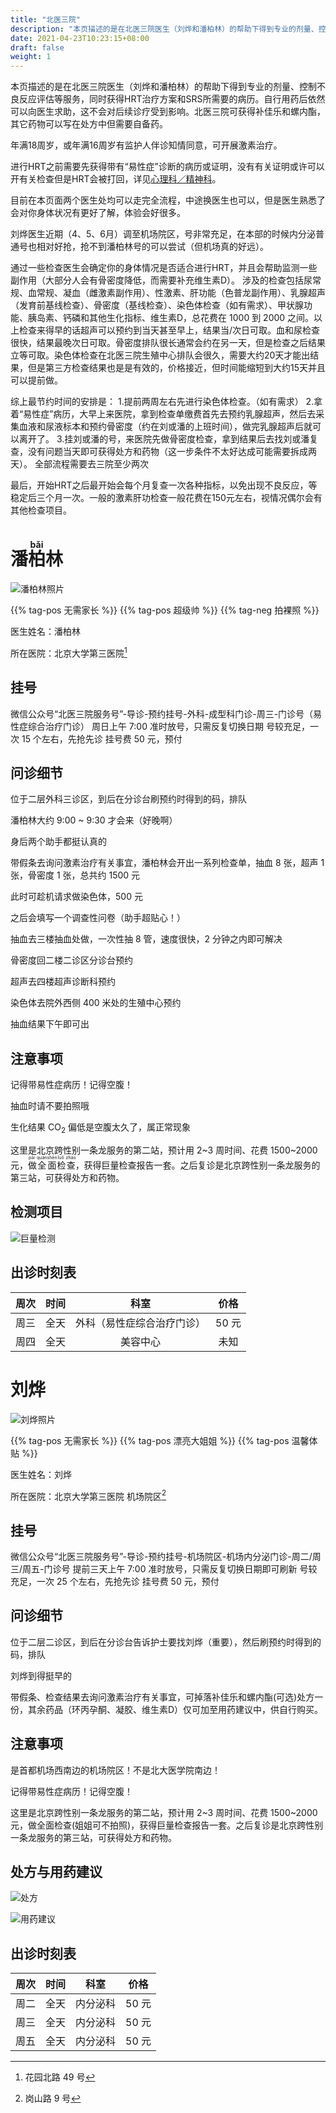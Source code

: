 ```yaml
---
title: "北医三院"
description: "本页描述的是在北医三院医生（刘烨和潘柏林）的帮助下得到专业的剂量、控制不良反应评估等服务，同时获得HRT治疗方案和SRS所需要的病历。"
date: 2021-04-23T10:23:15+08:00
draft: false
weight: 1
---
```



本页描述的是在北医三院医生（刘烨和潘柏林）的帮助下得到专业的剂量、控制不良反应评估等服务，同时获得HRT治疗方案和SRS所需要的病历。自行用药后依然可以向医生求助，这不会对后续诊疗受到影响。北医三院可获得补佳乐和螺内酯，其它药物可以写在处方中但需要自备药。

年满18周岁，或年满16周岁有监护人伴诊知情同意，可开展激素治疗。

进行HRT之前需要先获得带有“易性症”诊断的病历或证明，没有有关证明或许可以开有关检查但是HRT会被打回，详见[心理科／精神科](/zh-cn/docs/psyco/)。

目前在本页面两个医生处均可以走完全流程，中途换医生也可以，但是医生熟悉了会对你身体状况有更好了解，体验会好很多。

刘烨医生近期（4、5、6月）调至机场院区，号非常充足，在本部的时候内分泌普通号也相对好抢，抢不到潘柏林号的可以尝试（但机场真的好远）。

通过一些检查医生会确定你的身体情况是否适合进行HRT，并且会帮助监测一些副作用（大部分人会有骨密度降低，而需要补充维生素D）。
涉及的检查包括尿常规、血常规、凝血（雌激素副作用）、性激素、肝功能（色普龙副作用）、乳腺超声（发育前基线检查）、骨密度（基线检查）、染色体检查（如有需求）、甲状腺功能、胰岛素、钙磷和其他生化指标、维生素D，总花费在 1000 到 2000 之间。以上检查来得早的话超声可以预约到当天甚至早上，结果当/次日可取。血和尿检查很快，结果最晚次日可取。骨密度排队很长通常会约在另一天，但是检查之后结果立等可取。染色体检查在北医三院生殖中心排队会很久，需要大约20天才能出结果，但是第三方检查结果也是是有效的，价格接近，但时间能缩短到大约15天并且可以提前做。

综上最节约时间的安排是：
1.提前两周左右先进行染色体检查。（如有需求）
2.拿着“易性症”病历，大早上来医院，拿到检查单缴费首先去预约乳腺超声，然后去采集血液和尿液标本和预约骨密度（约在刘或潘的上班时间），做完乳腺超声后就可以离开了。
3.挂刘或潘的号，来医院先做骨密度检查，拿到结果后去找刘或潘复查，没有问题当天即可获得处方和药物（这一步条件不太好达成可能需要拆成两天）。
全部流程需要去三院至少两次

最后，开始HRT之后最开始会每个月复查一次各种指标，以免出现不良反应，等稳定后三个月一次。一般的激素肝功检查一般花费在150元左右，视情况偶尔会有其他检查项目。

# 潘<ruby>柏<rt>bǎi</rt></ruby>林

![潘柏林照片](images/doctor/pan-bai-lin.jpg)

{{% tag-pos 无需家长 %}} {{% tag-pos 超级帅 %}} {{% tag-neg 拍裸照 %}}

医生姓名：潘柏林

所在医院：北京大学第三医院[^1]

## 挂号

微信公众号“北医三院服务号”-导诊-预约挂号-外科-成型科门诊-周三-门诊号（易性症综合治疗门诊）
周日上午 7:00 准时放号，只需反复切换日期
号较充足，一次 15 个左右，先抢先诊
挂号费 50 元，预付

## 问诊细节

位于二层外科三诊区，到后在分诊台刷预约时得到的码，排队

潘柏林大约 9:00 ~ 9:30 才会来（好晚啊）

身后两个助手都挺认真的

带假条去询问激素治疗有关事宜，潘柏林会开出一系列检查单，抽血 8 张，超声 1 张，骨密度 1 张，总共约 1500 元

此时可趁机请求做染色体，500 元

之后会填写一个调查性问卷（助手超贴心！）

抽血去三楼抽血处做，一次性抽 8 管，速度很快，2 分钟之内即可解决

骨密度回二楼二诊区分诊台预约

超声去四楼超声诊断科预约

染色体去院外西侧 400 米处的生殖中心预约

抽血结果下午即可出


## 注意事项

记得带易性症病历！记得空腹！

抽血时请不要拍照哦

生化结果 CO<sub>2</sub> 偏低是空腹太久了，属正常现象

这里是北京跨性别一条龙服务的第二站，预计用 2~3 周时间、花费 1500~2000 元，<ruby>做<rt> pāi </rt>全<rt> quán </rt>面<rt> shēn </rt>检<rt> luǒ </rt>查<rt> zhào </rt></ruby>，获得巨量检查报告一套。之后复诊是北京跨性别一条龙服务的第三站，可获得处方和药物。

## 检测项目

![巨量检测](images/doctor/jiaofei.jpg)

## 出诊时刻表

| 周次 | 时间 | 科室 | 价格 |
| :---: | :---: | :---: | :---: |
| 周三 | 全天 | 外科（易性症综合治疗门诊） | 50 元 |
| 周四 | 全天 | 美容中心 | 未知 |

# 刘烨

![刘烨照片](images/doctor/liu-ye.png)

{{% tag-pos 无需家长 %}} {{% tag-pos 漂亮大姐姐 %}} {{% tag-pos 温馨体贴 %}}

医生姓名：刘烨

所在医院：北京大学第三医院 机场院区[^2]

## 挂号

微信公众号“北医三院服务号”-导诊-预约挂号-机场院区-机场内分泌门诊-周二/周三/周五-门诊号
提前三天上午 7:00 准时放号，只需反复切换日期即可刷新
号较充足，一次 25 个左右，先抢先诊
挂号费 50 元，预付

## 问诊细节

位于二层二诊区，到后在分诊台告诉护士要找刘烨（重要），然后刷预约时得到的码，排队

刘烨到得挺早的

带假条、检查结果去询问激素治疗有关事宜，可掉落补佳乐和螺内酯(可选)处方一份，其余药品（环丙孕酮、凝胶、维生素D）仅可加至用药建议中，供自行购买。

## 注意事项

是首都机场西南边的机场院区！不是北大医学院南边！

记得带易性症病历！记得空腹！

这里是北京跨性别一条龙服务的第二站，预计用 2~3 周时间、花费 1500~2000 元，做全面检查(姐姐可不拍照)，获得巨量检查报告一套。之后复诊是北京跨性别一条龙服务的第三站，可获得处方和药物。


## 处方与用药建议

![处方](images/doctor/liuyechufang.jpg)

![用药建议](images/doctor/jianyi.jpg)

## 出诊时刻表

| 周次 | 时间 | 科室 | 价格 |
| :---: | :---: | :---: | :---: |
| 周二 | 全天 | 内分泌科 | 50 元 |
| 周三 | 全天 | 内分泌科 | 50 元 |
| 周五 | 全天 | 内分泌科 | 50 元 |

[^1]:花园北路 49 号
[^2]:岗山路 9 号
